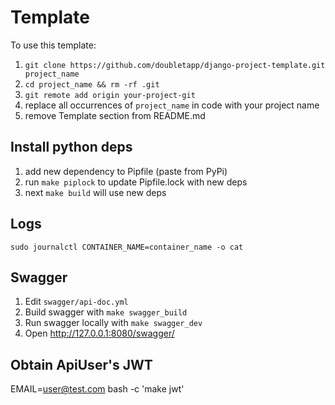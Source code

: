 # Template
To use this template:
1. `git clone https://github.com/doubletapp/django-project-template.git project_name`
2. `cd project_name && rm -rf .git`
3. `git remote add origin your-project-git`
4. replace all occurrences of `project_name` in code with your project name
5. remove Template section from README.md

## Install python deps
1. add new dependency to Pipfile (paste from PyPi)
2. run `make piplock` to update Pipfile.lock with new deps
3. next `make build` will use new deps

## Logs
```
sudo journalctl CONTAINER_NAME=container_name -o cat
```

## Swagger
1. Edit `swagger/api-doc.yml`
2. Build swagger with `make swagger_build`
3. Run swagger locally with `make swagger_dev`
4. Open http://127.0.0.1:8080/swagger/

## Obtain ApiUser's JWT
EMAIL=user@test.com bash -c 'make jwt'
